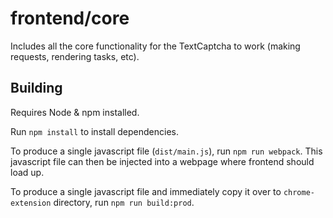 # frontend/core

Includes all the core functionality for the TextCaptcha to work (making requests, rendering tasks, etc).

## Building

Requires Node & npm installed.

Run `npm install` to install dependencies.

To produce a single javascript file (`dist/main.js`), run `npm run webpack`. This javascript file
can then be injected into a webpage where frontend should load up.

To produce a single javascript file and immediately copy it over to `chrome-extension`
directory, run `npm run build:prod`.